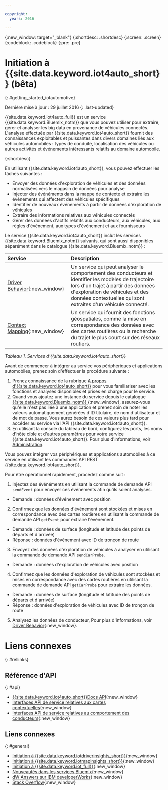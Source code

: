 ```yaml
---

copyright:
  years: 2016

---
```


{:new_window: target="_blank"}
{:shortdesc: .shortdesc}
{:screen: .screen}
{:codeblock: .codeblock}
{:pre: .pre}

# Initiation à {{site.data.keyword.iot4auto_short}} (bêta)
{: #getting_started_iotautomotive}

Dernière mise à jour : 29 juillet 2016
{: .last-updated}

{{site.data.keyword.iot4auto_full}} est un service {{site.data.keyword.Bluemix_notm}} que vous pouvez utiliser pour extraire, gérer et analyser les big data en provenance de véhicules connectés. L'analyse effectuée par {{site.data.keyword.iot4auto_short}} fournit des connaissances exploitables et puissantes dans divers domaines liés aux véhicules automobiles : types de conduite, localisation des véhicules ou autres activités et événements intéressants relatifs au domaine automobile.

{:shortdesc}

En utilisant {{site.data.keyword.iot4auto_short}}, vous pouvez effectuer les tâches suivantes :

- Envoyer des données d'exploration de véhicules et des données normalisées vers le magasin de données pour analyse
- Injecter des événéments dans la mappe de contexte et extraire les événements qui affectent des véhicules spécifiques
- Identifier de nouveaux événements à partir de données d'exploration de véhicules
- Extraire des informations relatives aux véhicules connectés
- Gérer des données d'actifs relatifs aux conducteurs, aux véhicules, aux règles d'événement, aux types d'événement et aux fournisseurs


Le service {{site.data.keyword.iot4auto_short}} inclut les services {{site.data.keyword.Bluemix_notm}} suivants, qui sont aussi disponibles séparément dans le catalogue {{site.data.keyword.Bluemix_notm}} :

|Service|Description|
|:---|:---|
|[Driver Behavior](../IotDriverInsights/index.html){:new_window}| Un service qui peut analyser le comportement des conducteurs et identifier les modèles de trajectoire lors d'un trajet à partir des données d'exploration de véhicules et des données contextuelles qui sont extraites d'un véhicule connecté.
|[Context Mapping](../IotMapInsights/index.html){:new_window}| Un service qui fournit des fonctions géospatiales, comme la mise en correspondance des données avec des cartes routières ou la recherche du trajet le plus court sur des réseaux routiers.
*Tableau 1. Services d'{{site.data.keyword.iot4auto_short}}*

Avant de commencer à intégrer au service vos périphériques et applications automobiles, prenez soin d'effectuer la procédure suivante :

1. Prenez connaissance de la rubrique [A propos d'{{site.data.keyword.iot4auto_short}}](iotautomotive_overview.html) pour vous familiariser avec les fonctions et analyses disponibles et prises en charge pour le service.
2. Quand vous ajoutez une instance du service depuis le catalogue [{{site.data.keyword.Bluemix_notm}} ](https://console.ng.bluemix.net/catalog/labs/){:new_window}, assurez-vous qu'elle n'est pas liée à une application et prenez soin de noter les valeurs automatiquement générées d'ID titulaire, de nom d'utilisateur et de mot de passe. Vous aurez besoin de ces valeurs plus tard pour accéder au service via l'API {{site.data.keyword.iot4auto_short}}.
3. En utilisant la console du tableau de bord, configurez les ports, les noms d'hôte cible et d'autres paramètres pour votre service {{site.data.keyword.iot4auto_short}}. Pour plus d'informations, voir [Administration](iotautomotive_admin.html).

Vous pouvez intégrer vos périphériques et applications automobiles à ce service en utilisant les commandes API REST {{site.data.keyword.iot4auto_short}}.

Pour être opérationnel rapidement, procédez comme suit :

1. Injectez des événéments en utilisant la commande de demande API `sendEvent` pour envoyer ces événements afin qu'ils soient analysés.
  - Demande : données d'événement avec position
2. Confirmez que les données d'événement sont stockées et mises en correspondance avec des cartes routières en utilisant la commande de demande API `getEvent` pour extraire l'événement.
  - Demande : données de surface (longitude et latitude des points de départs et d'arrivée)
  - Réponse : données d'événement avec ID de tronçon de route
3.  Envoyez des données d'exploration de véhicules à analyser en utilisant la commande de demande API `sendCarProbe`.
  - Demande : données d'exploration de véhicules avec position
4. Confirmez que les données d'exploration de véhicules sont stockées et mises en correspondance avec des cartes routières en utilisant la commande de demande API `getCarProbe` pour extraire les données.
  - Demande : données de surface (longitude et latitude des points de départs et d'arrivée)
  - Réponse : données d'exploration de véhicules avec ID de tronçon de route
5. Analysez les données de conducteur, Pour plus d'informations, voir [Driver Behavior](../IotDriverInsights/index.html){:new_window}.

# Liens connexes
{: #rellinks}

## Référence d'API
{: #api}
* [{{site.data.keyword.iot4auto_short}}Docs API](http://ibm.biz/IoT4Automotive_APIdoc){:new_window}
* [Interfaces API de service relatives aux cartes contextuelles](http://ibm.biz/IoTContextMapping_APIdoc){:new_window}
* [Interfaces API de service relatives au comportement des conducteurs]( http://ibm.biz/IoTDriverBehavior_APIdoc){:new_window}


## Liens connexes
{: #general}
* [Initiation à {{site.data.keyword.iotdriverinsights_short}}](../IotDriverInsights/index.html){:new_window}
* [Initiation à {{site.data.keyword.iotmapinsights_short}}](../IotMapInsights/index.html){:new_window}
* [Initiation à {{site.data.keyword.iot_full}}](https://www.ng.bluemix.net/docs/services/IoT/index.html){:new_window}
* [Nouveautés dans les services Bluemix](http://www.ng.bluemix.net/docs/whatsnew/index.html#services_category){:new_window}
* [dW Answers sur IBM developerWorks](https://developer.ibm.com/answers/topics/iot-for-automotive){:new_window}
* [Stack Overflow](http://stackoverflow.com/questions/tagged/iot-for-automotive){:new_window}
